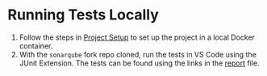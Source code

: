 # Running Tests Locally

1. Follow the steps in [Project Setup][setup] to set up the project in a local Docker container.
2. With the `sonarqube` fork repo cloned, run the tests in VS Code using the JUnit Extension.
 The tests can be found using the links in the [report][report] file.

[setup]: /courseProjectCode/Setup/README.md
[report]: /courseProjectCode/Unit-Testing/report.md